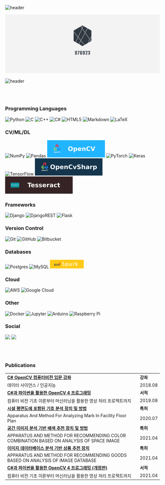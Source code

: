 ![header](https://capsule-render.vercel.app/api?type=Rect&color=auto&height=10&animation=fadeIn&section=header&text=&fontSize=60)

![logo](images/logo.png)

![header](https://capsule-render.vercel.app/api?type=Rect&color=auto&height=10&animation=fadeIn&section=header&text=&fontSize=60)

<br>
<br>

### Programming Languages

<img alt="Python" src="https://img.shields.io/badge/python%20-%2314354C.svg?&style=for-the-badge&logo=python&logoColor=white"/> <img alt="C" src="https://img.shields.io/badge/c%20-%2300599C.svg?&style=for-the-badge&logo=c&logoColor=white"/>
<img alt="C++" src="https://img.shields.io/badge/c++%20-%2300599C.svg?&style=for-the-badge&logo=c%2B%2B&ogoColor=white"/> <img alt="C#" src="https://img.shields.io/badge/c%23%20-%23239120.svg?&style=for-the-badge&logo=c-sharp&logoColor=white"/> <img alt="HTML5" src="https://img.shields.io/badge/html5%20-%23E34F26.svg?&style=for-the-badge&logo=html5&logoColor=white"/> <img alt="Markdown" src="https://img.shields.io/badge/markdown-%23000000.svg?&style=for-the-badge&logo=markdown&logoColor=white"/> <img alt="LaTeX" src="https://img.shields.io/badge/latex%20-%23008080.svg?&style=for-the-badge&logo=latex&logoColor=white"/>

### CV/ML/DL

<img alt="NumPy" src="https://img.shields.io/badge/numpy%20-%23013243.svg?&style=for-the-badge&logo=numpy&logoColor=white" /> <img alt="Pandas" src="https://img.shields.io/badge/pandas%20-%23150458.svg?&style=for-the-badge&logo=pandas&logoColor=white" /> <img alt="OpenCV" src="images/opencv.svg"> <img alt="PyTorch" src="https://img.shields.io/badge/PyTorch%20-%23EE4C2C.svg?&style=for-the-badge&logo=PyTorch&logoColor=white" /> <img alt="Keras" src="https://img.shields.io/badge/Keras%20-%23D00000.svg?&style=for-the-badge&logo=Keras&logoColor=white"/> <img alt="TensorFlow" src="https://img.shields.io/badge/TensorFlow%20-%23FF6F00.svg?&style=for-the-badge&logo=TensorFlow&logoColor=white" /> <img alt="OpenCvSharp" src="images/opencvsharp.svg"> <img alt="Tesseract" src="images/tesseract.svg">

### Frameworks

<img alt="Django" src="https://img.shields.io/badge/django%20-%23092E20.svg?&style=for-the-badge&logo=django&logoColor=white"/> <img alt="DjangoREST" src = "https://img.shields.io/badge/DJANGO-REST-ff1709?style=for-the-badge&logo=django&logoColor=white&color=ff1709&labelColor=gray"> <img alt="Flask" src="https://img.shields.io/badge/flask%20-%23000.svg?&style=for-the-badge&logo=flask&logoColor=white"/>

### Version Control

<img alt="Git" src="https://img.shields.io/badge/git%20-%23F05033.svg?&style=for-the-badge&logo=git&logoColor=white"/> <img alt="GitHub" src="https://img.shields.io/badge/github%20-%23121011.svg?&style=for-the-badge&logo=github&logoColor=white"/> <img alt="Bitbucket" src="https://img.shields.io/badge/bitbucket%20-%230047B3.svg?&style=for-the-badge&logo=bitbucket&logoColor=white"/>

### Databases

<img alt="Postgres" src ="https://img.shields.io/badge/postgres-%23316192.svg?&style=for-the-badge&logo=postgresql&logoColor=white"/> <img alt="MySQL" src="https://img.shields.io/badge/mysql-%2300f.svg?&style=for-the-badge&logo=mysql&logoColor=white"/> <img alt="Spark" src="images/spark.png" style="max-width: 100%; height:28px">


### Cloud

<img alt="AWS" src="https://img.shields.io/badge/AWS%20-%23FF9900.svg?&style=for-the-badge&logo=amazon-aws&logoColor=white"/> <img alt="Google Cloud" src="https://img.shields.io/badge/Google%20Cloud%20-%234285F4.svg?&style=for-the-badge&logo=google-cloud&logoColor=white"/>

### Other

<img alt="Docker" src="https://img.shields.io/badge/docker%20-%230db7ed.svg?&style=for-the-badge&logo=docker&logoColor=white"/> <img alt="Jupyter" src="https://img.shields.io/badge/Jupyter%20-%23F37626.svg?&style=for-the-badge&logo=Jupyter&logoColor=white" /> <img alt="Arduino" src="https://img.shields.io/badge/-Arduino-00979D?style=for-the-badge&logo=Arduino&logoColor=white"/>
<img alt="Raspberry Pi" src="https://img.shields.io/badge/-Raspberry%20Pi-C51A4A?style=for-the-badge&logo=Raspberry-Pi"/>

### Social

<a href="mailto:s076923@gmail.com"><img src="https://img.shields.io/badge/Gmail-d14836?style=flat-square&logo=Gmail&logoColor=white&link=s076923@gmail.com"/></a>
<a href="https://076923.github.io"><img src="https://img.shields.io/badge/Tech%20Blog-11B48A?style=flat-square&logo=Vimeo&logoColor=white&link=https://076923.github.io"/></a>

<br>
<br>

### Publications

<table>
    <td colspan=1 style="text-align: left;"><b><a href="https://www.inflearn.com/course/c-opencv#">C# OpenCV 컴퓨터비전 입문 강좌</a></b></td>
	<td><b>강좌</b></td>
	<tr>
	    <td>데이터 사이언스 / 인공지능</td>
        <td>2018.08</td>
	</tr>
    <td colspan=1 style="text-align: left;"><b><a href="http://www.yes24.com/Product/Goods/77186885">C#과 파이썬을 활용한 OpenCV 4 프로그래밍</a></b></td>
	<td><b>서적</b></td>
	<tr>
	    <td>컴퓨터 비전 기초 이론부터 머신러닝을 활용한 영상 처리 프로젝트까지</td>
        <td>2019.08</td>
	</tr>
    <td colspan=1 style="text-align: left;"><b><a href="https://doi.org/10.8080/1020200091781">시설 평면도에 포함된 기호 분석 장치 및 방법</a></b></td>
	<td><b>특허</b></td>
	<tr>
	    <td>Apparatus And Method For Analyzing Mark In Facility Floor Plan</td>
        <td>2020.07</td>
	</tr>
	<td colspan=1 style="text-align: left;"><b><a href="https://doi.org/10.8080/1020200091772">공간 이미지 분석 기반 배색 추천 장치 및 방법</a></b></td>
	<td><b>특허</b></td>
	<tr>
	    <td>APPARATUS AND METHOD FOR RECOMMENDING COLOR COMBINATION BASED ON ANALYSIS OF SPACE IMAGE</td>
        <td>2021.04</td>
	</tr>
	<td colspan=1 style="text-align: left;"><b><a href="https://doi.org/10.8080/1020200091775">이미지 데이터베이스 분석 기반 상품 추천 장치</a></b></td>
	<td><b>특허</b></td>
	<tr>
	    <td>APPARATUS AND METHOD FOR RECOMMENDING GOODS BASED ON ANALYSIS OF IMAGE DATABASE</td>
        <td>2021.04</td>
	</tr>
	    <td colspan=1 style="text-align: left;"><b><a href="http://www.yes24.com/Product/Goods/99029275">C#과 파이썬을 활용한 OpenCV 4 프로그래밍 (개정판)</a></b></td>
	<td><b>서적</b></td>
	<tr>
	    <td>컴퓨터 비전 기초 이론부터 머신러닝을 활용한 영상 처리 프로젝트까지</td>
        <td>2021.04</td>
	</tr>
</table>
